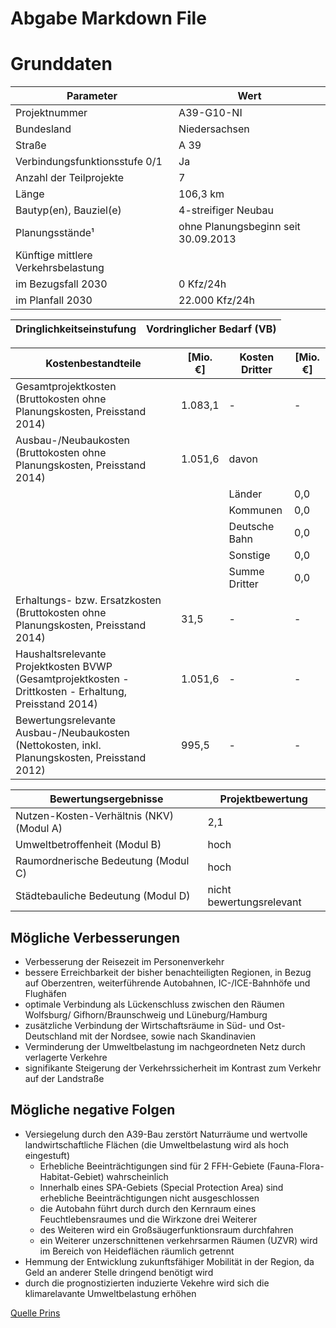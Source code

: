 # Abgabe Markdown File

# Grunddaten

| Parameter                        | Wert                          |
|---------------------------------|-------------------------------|
| Projektnummer                   | A39-G10-NI                    |
| Bundesland                     | Niedersachsen                 |
| Straße                         | A 39                         |
| Verbindungsfunktionsstufe 0/1  | Ja                           |
| Anzahl der Teilprojekte        | 7                            |
| Länge                         | 106,3 km                     |
| Bautyp(en), Bauziel(e)        | 4-streifiger Neubau          |
| Planungsstände¹               | ohne Planungsbeginn seit 30.09.2013 |
| Künftige mittlere Verkehrsbelastung | |
| im Bezugsfall 2030 | 0 Kfz/24h    |
| im Planfall 2030  | 22.000 Kfz/24h |

|Dringlichkeitseinstufung 	| Vordringlicher Bedarf (VB)|
|--------------------------|----------------------------|

| Kostenbestandteile                                                                                  | [Mio. €] | Kosten Dritter      | [Mio. €] |
|------------------------------------------------------------------------------------------------------|----------|----------------------|----------|
| Gesamtprojektkosten (Bruttokosten ohne Planungskosten, Preisstand 2014)                              | 1.083,1  | -                    | -        |
| Ausbau-/Neubaukosten (Bruttokosten ohne Planungskosten, Preisstand 2014)                             | 1.051,6  | davon                |          |
|                                                                  |          | Länder               | 0,0      |
|                                                                  |          | Kommunen             | 0,0      |
|                                                               |          | Deutsche Bahn        | 0,0      |
|                                                                    |          | Sonstige             | 0,0      |
|                                                              |          | Summe Dritter        | 0,0      |
| Erhaltungs- bzw. Ersatzkosten (Bruttokosten ohne Planungskosten, Preisstand 2014)                    | 31,5     | -                    | -        |
| Haushaltsrelevante Projektkosten BVWP (Gesamtprojektkosten - Drittkosten - Erhaltung, Preisstand 2014)| 1.051,6  | -                    | -        |
| Bewertungsrelevante Ausbau-/Neubaukosten (Nettokosten, inkl. Planungskosten, Preisstand 2012)        | 995,5    | -                    | -        |



| Bewertungsergebnisse                 | Projektbewertung            |
|------------------------------------|----------------------------|
| Nutzen-Kosten-Verhältnis (NKV) (Modul A) | 2,1                        |
| Umweltbetroffenheit (Modul B)       | hoch                       |
| Raumordnerische Bedeutung (Modul C) | hoch                       |
| Städtebauliche Bedeutung (Modul D)  | nicht bewertungsrelevant   |


## Mögliche Verbesserungen

- Verbesserung der Reisezeit im Personenverkehr
- bessere Erreichbarkeit der bisher benachteiligten Regionen, in Bezug auf Oberzentren, weiterführende Autobahnen, IC-/ICE-Bahnhöfe und Flughäfen
- optimale Verbindung als Lückenschluss zwischen den Räumen Wolfsburg/ Gifhorn/Braunschweig und Lüneburg/Hamburg
- zusätzliche Verbindung der Wirtschaftsräume in Süd- und Ost-Deutschland mit der Nordsee, sowie nach Skandinavien
- Verminderung der Umweltbelastung im nachgeordneten Netz durch verlagerte Verkehre
- signifikante Steigerung der Verkehrssicherheit im Kontrast zum Verkehr auf der Landstraße

## Mögliche negative Folgen

- Versiegelung durch den A39-Bau zerstört Naturräume und wertvolle landwirtschaftliche Flächen (die Umweltbelastung wird als hoch eingestuft)
	- Erhebliche Beeinträchtigungen sind für 2 FFH-Gebiete (Fauna-Flora-Habitat-Gebiet) wahrscheinlich
	- Innerhalb eines SPA-Gebiets (Special Protection Area) sind erhebliche Beeinträchtigungen nicht ausgeschlossen
	- die Autobahn führt durch durch den Kernraum eines Feuchtlebensraumes und die Wirkzone drei Weiterer
	- des Weiteren wird ein Großsäugerfunktionsraum durchfahren
	- ein Weiterer unzerschnittenen verkehrsarmen Räumen (UZVR) wird im Bereich von Heideflächen räumlich getrennt
- Hemmung der Entwicklung zukunftsfähiger Mobilität in der Region, da Geld an anderer Stelle dringend benötigt wird
- durch die prognostizierten induzierte Vekehre wird sich die klimarelavante Umweltbelastung erhöhen

[Quelle Prins](https://www.bvwp-projekte.de/strasse/A39-G10-NI/A39-G10-NI.html)




